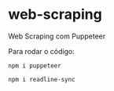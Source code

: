 # web-scraping
Web Scraping com Puppeteer

Para rodar o código:

`npm i puppeteer`

`npm i readline-sync`
